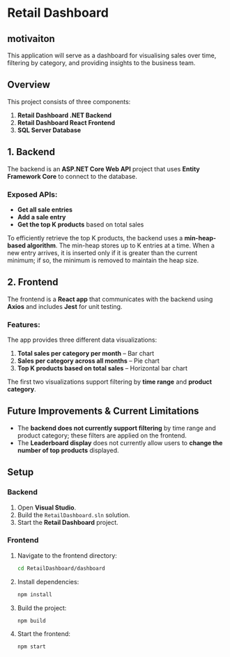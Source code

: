 ﻿# Retail Dashboard  

## motivaiton
This application will serve as a dashboard for visualising sales over time, filtering by category, and providing insights to the business team.


## Overview  
This project consists of three components:  
1. **Retail Dashboard .NET Backend**  
2. **Retail Dashboard React Frontend**  
3. **SQL Server Database**  

## 1. Backend  
The backend is an **ASP.NET Core Web API** project that uses **Entity Framework Core** to connect to the database.  

### Exposed APIs:  
- **Get all sale entries**  
- **Add a sale entry**  
- **Get the top K products** based on total sales  

To efficiently retrieve the top K products, the backend uses a **min-heap-based algorithm**. The min-heap stores up to K entries at a time. When a new entry arrives, it is inserted only if it is greater than the current minimum; if so, the minimum is removed to maintain the heap size.  

## 2. Frontend  
The frontend is a **React app** that communicates with the backend using **Axios** and includes **Jest** for unit testing.  

### Features:  
The app provides three different data visualizations:  
1. **Total sales per category per month** – Bar chart  
2. **Sales per category across all months** – Pie chart  
3. **Top K products based on total sales** – Horizontal bar chart  

The first two visualizations support filtering by **time range** and **product category**.  

## Future Improvements & Current Limitations  
- The **backend does not currently support filtering** by time range and product category; these filters are applied on the frontend.  
- The **Leaderboard display** does not currently allow users to **change the number of top products** displayed.  

## Setup  

### Backend  
1. Open **Visual Studio**.  
2. Build the `RetailDashboard.sln` solution.  
3. Start the **Retail Dashboard** project.  

### Frontend  
1. Navigate to the frontend directory:  
   ```sh
   cd RetailDashboard/dashboard
   ```  
2. Install dependencies:  
   ```sh
   npm install
   ```  
3. Build the project:  
   ```sh
   npm build
   ```  
4. Start the frontend:  
   ```sh
   npm start
   ```  
